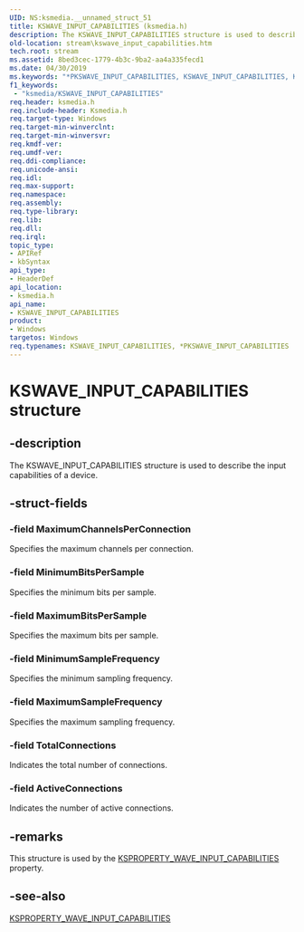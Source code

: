 ```yaml
---
UID: NS:ksmedia.__unnamed_struct_51
title: KSWAVE_INPUT_CAPABILITIES (ksmedia.h)
description: The KSWAVE_INPUT_CAPABILITIES structure is used to describe the input capabilities of a device.
old-location: stream\kswave_input_capabilities.htm
tech.root: stream
ms.assetid: 8bed3cec-1779-4b3c-9ba2-aa4a335fecd1
ms.date: 04/30/2019
ms.keywords: "*PKSWAVE_INPUT_CAPABILITIES, KSWAVE_INPUT_CAPABILITIES, KSWAVE_INPUT_CAPABILITIES structure [Streaming Media Devices], PKSWAVE_INPUT_CAPABILITIES, PKSWAVE_INPUT_CAPABILITIES structure pointer [Streaming Media Devices], dvdref_cc35df03-82e2-4b12-a08f-26aa0fde1279.xml, ksmedia/KSWAVE_INPUT_CAPABILITIES, ksmedia/PKSWAVE_INPUT_CAPABILITIES, stream.kswave_input_capabilities"
f1_keywords:
 - "ksmedia/KSWAVE_INPUT_CAPABILITIES"
req.header: ksmedia.h
req.include-header: Ksmedia.h
req.target-type: Windows
req.target-min-winverclnt: 
req.target-min-winversvr: 
req.kmdf-ver: 
req.umdf-ver: 
req.ddi-compliance: 
req.unicode-ansi: 
req.idl: 
req.max-support: 
req.namespace: 
req.assembly: 
req.type-library: 
req.lib: 
req.dll: 
req.irql: 
topic_type:
- APIRef
- kbSyntax
api_type:
- HeaderDef
api_location:
- ksmedia.h
api_name:
- KSWAVE_INPUT_CAPABILITIES
product:
- Windows
targetos: Windows
req.typenames: KSWAVE_INPUT_CAPABILITIES, *PKSWAVE_INPUT_CAPABILITIES
---
```


# KSWAVE_INPUT_CAPABILITIES structure


## -description


The KSWAVE_INPUT_CAPABILITIES structure is used to describe the input capabilities of a device.


## -struct-fields




### -field MaximumChannelsPerConnection

Specifies the maximum channels per connection.


### -field MinimumBitsPerSample

Specifies the minimum bits per sample.


### -field MaximumBitsPerSample

Specifies the maximum bits per sample.


### -field MinimumSampleFrequency

Specifies the minimum sampling frequency.


### -field MaximumSampleFrequency

Specifies the maximum sampling frequency.


### -field TotalConnections

Indicates the total number of connections.


### -field ActiveConnections

Indicates the number of active connections.


## -remarks



This structure is used by the <a href="https://docs.microsoft.com/windows-hardware/drivers/stream/ksproperty-wave-input-capabilities">KSPROPERTY_WAVE_INPUT_CAPABILITIES</a> property.




## -see-also




<a href="https://docs.microsoft.com/windows-hardware/drivers/stream/ksproperty-wave-input-capabilities">KSPROPERTY_WAVE_INPUT_CAPABILITIES</a>
 

 


